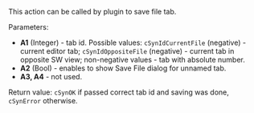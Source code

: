 This action can be called by plugin to save file tab.

Parameters:

- **A1** (Integer) - tab id. Possible values:
    `cSynIdCurrentFile` (negative) - current editor tab;
    `cSynIdOppositeFile` (negative) - current tab in opposite SW view;
    non-negative values - tab with absolute number.
- **A2** (Bool) - enables to show Save File dialog for unnamed tab.
- **A3, A4** - not used.

Return value: `cSynOK` if passed correct tab id and saving was done, `cSynError` otherwise.



